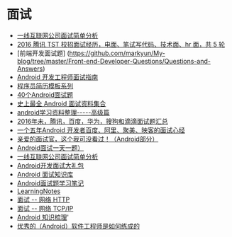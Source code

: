 # 面试
+ [一线互联网公司面试简单分析](http://www.jackway.cn/2016/12/07/interview-1/)
+ [2016 腾讯 TST 校招面试经历，电面、笔试写代码、技术面、hr 面，共 5 轮](https://gold.xitu.io/entry/5893e8f2128fe10065477d08)
+ [前端开发面试题] (https://github.com/markyun/My-blog/tree/master/Front-end-Developer-Questions/Questions-and-Answers)
+ [Android 开发工程师面试指南](https://www.diycode.cc/wiki/androidinterview)
+ [程序员简历模板系列](https://github.com/geekcompany/ResumeSample)
+ [40个Android面试题](http://www.devstore.cn/essay/essayInfo/7195.html)
+ [史上最全 Android 面试资料集合](http://www.jianshu.com/p/d1efe2f31b6d)
+ [android学习资料整理-----高级篇](http://blog.csdn.net/hollow12384/article/details/52318894)
+ [2016年未，腾讯，百度，华为，搜狗和滴滴面试题汇总](http://mp.weixin.qq.com/s?__biz=MzI2OTQxMTM4OQ==&mid=2247484286&idx=1&sn=e5843fb79d8a36ab063699b5fb9a0711&chksm=eae1f62cdd967f3a576396f8402581326b835b8327ed5f20f23896fcd22c2115e77863b4115b#rd)
+ [一个五年Android 开发者百度、阿里、聚美、映客的面试心经](https://www.diycode.cc/topics/165)
+ [亲爱的面试官，这个我可没看过！（Android部分）](http://www.jianshu.com/p/89f19d67b348)
+ [Android面试一天一题）](http://www.jianshu.com/users/f9fbc7a39b36/latest_articles)
+ [一线互联网公司面试简单分析](http://www.jackway.cn/2016/12/07/interview-1/)
+ [Android开发面试大礼包](https://github.com/hujiaweibujidao/AndroidInterviews)
+ [Android 面试知识库](https://github.com/GeniusVJR/LearningNotes)
+ [Android面试题学习笔记](http://efany.github.io/2016/03/12/%E9%9D%A2%E8%AF%95%E9%A2%98Android%E5%AD%A6%E4%B9%A0%E7%AC%94%E8%AE%B0/)
+ [LearningNotes](https://github.com/GeniusVJR/LearningNotes)
+ [面试 -- 网络 HTTP](https://gold.xitu.io/post/5872309261ff4b005c4580d4)
+ [面试 -- 网络 TCP/IP](https://gold.xitu.io/post/586cfcf8da2f600055ce8a8d)
+ [Android 知识梳理](https://gold.xitu.io/post/587dbaf9570c3522010e400e)'
+ [优秀的（Android）软件工程师是如何练成的](http://mp.weixin.qq.com/s/NWM-OKuKCyHTlXc32h39uA)



